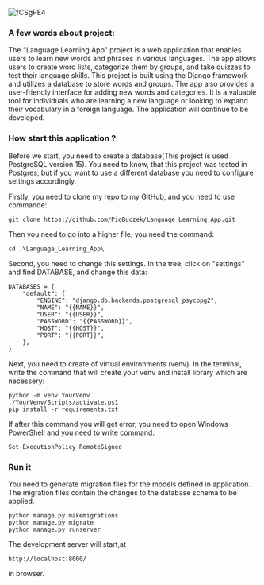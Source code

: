 ![fCSgPE4](https://github.com/PioBuczek/Language_Learning_App/assets/137912290/1959d677-a125-4252-8a52-45d39c2c20ae)


### A few words about project:

The "Language Learning App" project is a web application that enables users to learn new words and phrases in various languages. The app allows users to create word lists, categorize them by groups, and take quizzes to test their language skills. This project is built using the Django framework and utilizes a database to store words and groups. The app also provides a user-friendly interface for adding new words and categories. It is a valuable tool for individuals who are learning a new language or looking to expand their vocabulary in a foreign language. The application will continue to be developed.


### How start this application ?

Before we start, you need to create a database(This project is used PostgreSQL version 15). You need to know, that this project was tested in Postgres, but if you want to use a different database you need to configure settings accordingly.

Firstly, you need to clone my repo to my GitHub, and you need to use commande: 
<div class="termy">

```console
git clone https://github.com/PioBuczek/Language_Learning_App.git
```
</div> 

Then you need to go into a higher file, you need the command:
<div class="termy">

```console
cd .\Language_Learning_App\
```
</div> 

Second, you need to change this settings. In the tree, click on "settings" and find DATABASE, and change this data:

<div class="termy">

```console
DATABASES = {
    "default": {
        "ENGINE": "django.db.backends.postgresql_psycopg2",
        "NAME": "{{NAME}}",
        "USER": "{{USER}}",
        "PASSWORD": "{{PASSWORD}}",
        "HOST": "{{HOST}}",
        "PORT": "{{PORT}}",
    },
}

```
</div> 

Next, you need to create of virtual environments (venv). In the terminal, write the command that will create your venv and install library which are necessery:
<div class="termy">

```console
python -m venv YourVenv
./YourVenv/Scripts/activate.ps1
pip install -r requirements.txt  
```
</div> 

If after this command you will get error, you need to open Windows PowerShell and you need to write command: 

<div class="termy">

```console
Set-ExecutionPolicy RemoteSigned 
```
</div> 


### Run it
You need to generate migration files for the models defined in application. The migration files contain the changes to the database schema to be applied.


<div class="termy">

```console
python manage.py makemigrations
python manage.py migrate
python manage.py runserver
```
</div>


The development server will start,at
<div class="termy">

```console
http://localhost:8000/
```
</div>
  in browser.
